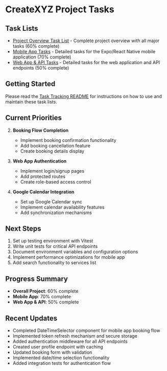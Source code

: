 # CreateXYZ Project Tasks

## Task Lists

- [Project Overview Task List](PROJECT_TASK_LIST.md) - Complete project overview with all major tasks (60% complete)
- [Mobile App Tasks](MOBILE_APP_TASKS.md) - Detailed tasks for the Expo/React Native mobile application (70% complete)
- [Web App & API Tasks](WEB_API_TASKS.md) - Detailed tasks for the web application and API endpoints (50% complete)

## Getting Started

Please read the [Task Tracking README](TASK_TRACKING_README.md) for instructions on how to use and maintain these task lists.

## Current Priorities



2. **Booking Flow Completion**
   - Implement booking confirmation functionality
   - Add booking cancellation feature
   - Create booking details display

3. **Web App Authentication**
   - Implement login/signup pages
   - Add protected routes
   - Create role-based access control

4. **Google Calendar Integration**
   - Set up Google Calendar sync
   - Implement calendar availability features
   - Add synchronization mechanisms

## Next Steps

1. Set up testing environment with Vitest
2. Write unit tests for critical API endpoints
3. Document environment variables and configuration options
4. Implement performance optimizations for mobile app
5. Add search functionality to services list

## Progress Summary

- **Overall Project**: 60% complete
- **Mobile App**: 70% complete
- **Web App & API**: 50% complete

## Recent Updates

- Completed DateTimeSelector component for mobile app booking flow
- Implemented token refresh mechanism and secure storage
- Added authentication middleware for all API endpoints
- Created user profile endpoint with caching
- Updated booking form with validation
- Implemented date/time selection functionality
- Added integration tests for authentication flow